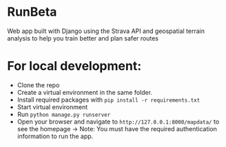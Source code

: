# RunBeta
Web app built with Django using the Strava API and geospatial terrain analysis to help you train better and plan safer routes

# For local development:

- Clone the repo
- Create a virtual environment in the same folder.
- Install required packages with `pip install -r requirements.txt`
- Start virtual environment
- Run `python manage.py runserver`
- Open your browser and navigate to `http://127.0.0.1:8000/mapdata/` to see the homepage
-> Note: You must have the required authentication information to run the app. 


